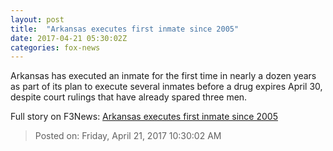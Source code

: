 ```yaml
---
layout: post
title:  "Arkansas executes first inmate since 2005"
date: 2017-04-21 05:30:02Z
categories: fox-news
---
```


Arkansas has executed an inmate for the first time in nearly a dozen years as part of its plan to execute several inmates before a drug expires April 30, despite court rulings that have already spared three men.


Full story on F3News: [Arkansas executes first inmate since 2005](http://www.f3nws.com/n/WcKzZE)

> Posted on: Friday, April 21, 2017 10:30:02 AM
